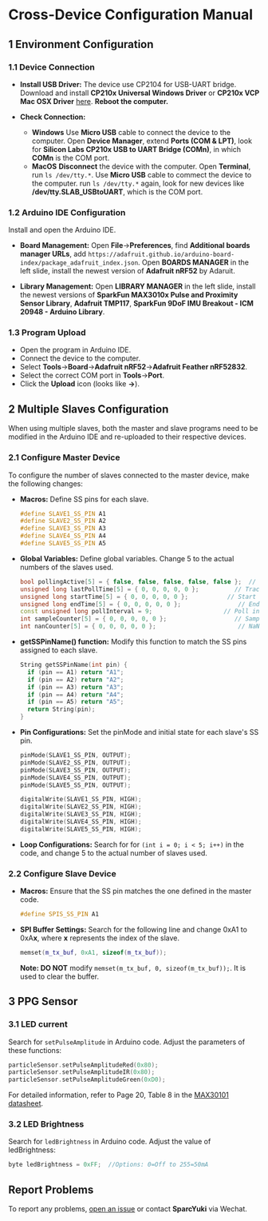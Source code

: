 # Cross-Device Configuration Manual
## 1 Environment Configuration
### 1.1 Device Connection
* **Install USB Driver:**
  The device use CP2104 for USB-UART bridge.
  Download and install **CP210x Universal Windows Driver** or **CP210x VCP Mac OSX Driver** [here](https://www.silabs.com/developer-tools/usb-to-uart-bridge-vcp-drivers?tab=downloads).
  **Reboot the computer.**

* **Check Connection:**
  - **Windows**
    Use **Micro USB** cable to connect the device to the computer. 
    Open **Device Manager**, extend **Ports (COM & LPT)**, look for **Silicon Labs CP210x USB to UART Bridge (COMn)**, in which **COMn** is the COM port.
  - **MacOS**
    **Disconnect** the device with the computer.
    Open **Terminal**, run `ls /dev/tty.*`.
    Use **Micro USB** cable to commect the device to the computer.
    run `ls /dev/tty.*` again, look for new devices like **/dev/tty.SLAB_USBtoUART**, which is the COM port.
  
### 1.2 Arduino IDE Configuration
Install and open the Arduino IDE.
* **Board Management:**
  Open **File**->**Preferences**, find **Additional boards manager URLs**, add `https://adafruit.github.io/arduino-board-index/package_adafruit_index.json`.
  Open **BOARDS MANAGER** in the left slide, install the newest version of **Adafruit nRF52** by Adaruit.

* **Library Management:**
  Open **LIBRARY MANAGER** in the left slide, install the newest versions of **SparkFun MAX3010x Pulse and Proximity Sensor Library**, **Adafruit TMP117**, **SparkFun 9DoF IMU Breakout - ICM 20948 - Arduino Library**.

### 1.3 Program Upload
* Open the program in Arduino IDE.
* Connect the device to the computer.
* Select **Tools**->**Board**->**Adafruit nRF52**->**Adafruit Feather nRF52832**.
* Select the correct COM port in **Tools**->**Port**.
* Click the **Upload** icon (looks like **->**).
  
## 2 Multiple Slaves Configuration
When using multiple slaves, both the master and slave programs need to be modified in the Arduino IDE and re-uploaded to their respective devices.
### 2.1 Configure Master Device
To configure the number of slaves connected to the master device, make the following changes:
* **Macros:**
  Define SS pins for each slave.
  ```cpp
  #define SLAVE1_SS_PIN A1
  #define SLAVE2_SS_PIN A2
  #define SLAVE3_SS_PIN A3
  #define SLAVE4_SS_PIN A4
  #define SLAVE5_SS_PIN A5
  ```
* **Global Variables:**
  Define global variables. Change 5 to the actual numbers of the slaves used.
  ```cpp
  bool pollingActive[5] = { false, false, false, false, false };  // Polling status for each slave
  unsigned long lastPollTime[5] = { 0, 0, 0, 0, 0 };          // Track last polling time for each slave
  unsigned long startTime[5] = { 0, 0, 0, 0, 0 };           // Start time for each slave
  unsigned long endTime[5] = { 0, 0, 0, 0, 0 };                // End time for each slave
  const unsigned long pollInterval = 9;                    // Poll interval for each slave (milliseconds)
  int sampleCounter[5] = { 0, 0, 0, 0, 0 };                   // Sample counters for each slave
  int nanCounter[5] = { 0, 0, 0, 0, 0 };                       // NaN counters for each slave
  ```
* **getSSPinName() function:**
  Modify this function to match the SS pins assigned to each slave.
  ```cpp
  String getSSPinName(int pin) {
    if (pin == A1) return "A1";
    if (pin == A2) return "A2";
    if (pin == A3) return "A3";
    if (pin == A4) return "A4";
    if (pin == A5) return "A5";
    return String(pin);
  }
  ```
* **Pin Configurations:**
  Set the pinMode and initial state for each slave's SS pin.
  ```cpp
  pinMode(SLAVE1_SS_PIN, OUTPUT);
  pinMode(SLAVE2_SS_PIN, OUTPUT);
  pinMode(SLAVE3_SS_PIN, OUTPUT);
  pinMode(SLAVE4_SS_PIN, OUTPUT);
  pinMode(SLAVE5_SS_PIN, OUTPUT);

  digitalWrite(SLAVE1_SS_PIN, HIGH);
  digitalWrite(SLAVE2_SS_PIN, HIGH);
  digitalWrite(SLAVE3_SS_PIN, HIGH);
  digitalWrite(SLAVE4_SS_PIN, HIGH);
  digitalWrite(SLAVE5_SS_PIN, HIGH);
  ```

* **Loop Configurations:**
 Search for for `(int i = 0; i < 5; i++)` in the code, and change 5 to the actual number of slaves used.

### 2.2 Configure Slave Device
* **Macros:**
  Ensure that the SS pin matches the one defined in the master code.
  ```cpp
  #define SPIS_SS_PIN A1
  ```

* **SPI Buffer Settings:**
  Search for the following line and change 0xA1 to 0xA**x**, where **x** represents the index of the slave.
  ```cpp
  memset(m_tx_buf, 0xA1, sizeof(m_tx_buf));
  ```
  **Note: DO NOT** modify `memset(m_tx_buf, 0, sizeof(m_tx_buf));`. It is used to clear the buffer.
  

## 3 PPG Sensor
### 3.1 LED current
Search for `setPulseAmplitude` in Arduino code.
Adjust the parameters of these functions:
```cpp
particleSensor.setPulseAmplitudeRed(0x80);
particleSensor.setPulseAmplitudeIR(0x80);
particleSensor.setPulseAmplitudeGreen(0xD0);
```
For detailed information, refer to Page 20, Table 8 in the [MAX30101 datasheet](https://www.analog.com/media/en/technical-documentation/data-sheets/MAX30101.pdf).

### 3.2 LED Brightness
Search for `ledBrightness` in Arduino code.
Adjust the value of ledBrightness:
```cpp
byte ledBrightness = 0xFF;  //Options: 0=Off to 255=50mA
```

## Report Problems
To report any problems, [open an issue](https://github.com/YukiChan1220/Cross-Device/issues) or contact **SparcYuki** via Wechat.
